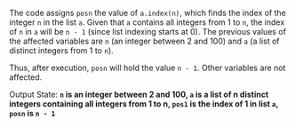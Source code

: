 The code assigns `posn` the value of `a.index(n)`, which finds the index of the integer `n` in the list `a`. Given that `a` contains all integers from 1 to `n`, the index of `n` in `a` will be `n - 1` (since list indexing starts at 0). The previous values of the affected variables are `n` (an integer between 2 and 100) and `a` (a list of distinct integers from 1 to `n`). 

Thus, after execution, `posn` will hold the value `n - 1`. Other variables are not affected.

Output State: **`n` is an integer between 2 and 100, `a` is a list of n distinct integers containing all integers from 1 to n, `pos1` is the index of 1 in list `a`, `posn` is `n - 1`**